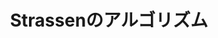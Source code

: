 ---
title: Strassenのアルゴリズム
documentation_of:
- ./MatrixProdStrassen.cs
- ./MatrixProdStrassen.Extension.cs
- ./MatrixProdStrassen.Simd.cs
---